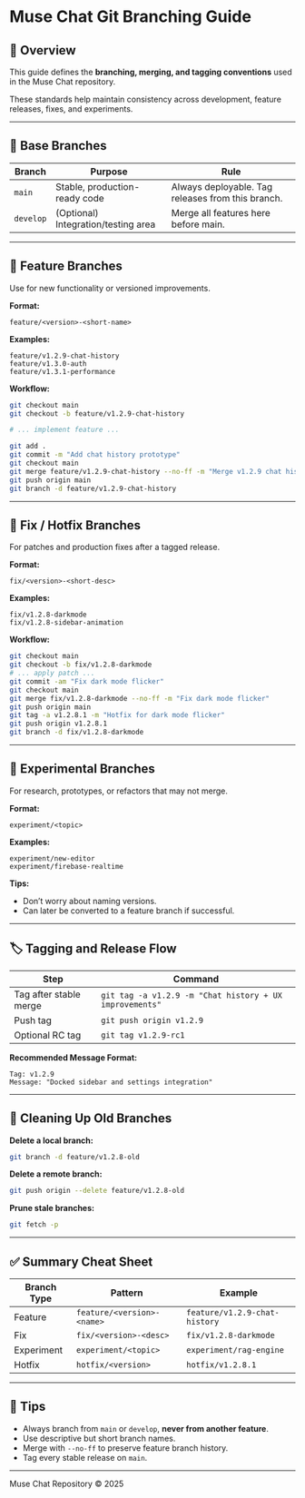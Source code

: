 # Muse Chat Git Branching Guide

## 🧭 Overview
This guide defines the **branching, merging, and tagging conventions** used in the Muse Chat repository.

These standards help maintain consistency across development, feature releases, fixes, and experiments.

---

## 🧱 Base Branches

| Branch | Purpose | Rule |
|--------|----------|------|
| `main` | Stable, production-ready code | Always deployable. Tag releases from this branch. |
| `develop` | (Optional) Integration/testing area | Merge all features here before main. |

---

## 🧩 Feature Branches

Use for new functionality or versioned improvements.

**Format:**
```
feature/<version>-<short-name>
```

**Examples:**
```
feature/v1.2.9-chat-history
feature/v1.3.0-auth
feature/v1.3.1-performance
```

**Workflow:**
```bash
git checkout main
git checkout -b feature/v1.2.9-chat-history

# ... implement feature ...

git add .
git commit -m "Add chat history prototype"
git checkout main
git merge feature/v1.2.9-chat-history --no-ff -m "Merge v1.2.9 chat history feature"
git push origin main
git branch -d feature/v1.2.9-chat-history
```

---

## 🐛 Fix / Hotfix Branches

For patches and production fixes after a tagged release.

**Format:**
```
fix/<version>-<short-desc>
```

**Examples:**
```
fix/v1.2.8-darkmode
fix/v1.2.8-sidebar-animation
```

**Workflow:**
```bash
git checkout main
git checkout -b fix/v1.2.8-darkmode
# ... apply patch ...
git commit -am "Fix dark mode flicker"
git checkout main
git merge fix/v1.2.8-darkmode --no-ff -m "Fix dark mode flicker"
git push origin main
git tag -a v1.2.8.1 -m "Hotfix for dark mode flicker"
git push origin v1.2.8.1
git branch -d fix/v1.2.8-darkmode
```

---

## 🧪 Experimental Branches

For research, prototypes, or refactors that may not merge.

**Format:**
```
experiment/<topic>
```

**Examples:**
```
experiment/new-editor
experiment/firebase-realtime
```

**Tips:**
- Don’t worry about naming versions.
- Can later be converted to a feature branch if successful.

---

## 🏷 Tagging and Release Flow

| Step | Command |
|------|----------|
| Tag after stable merge | `git tag -a v1.2.9 -m "Chat history + UX improvements"` |
| Push tag | `git push origin v1.2.9` |
| Optional RC tag | `git tag v1.2.9-rc1` |

**Recommended Message Format:**
```
Tag: v1.2.9
Message: "Docked sidebar and settings integration"
```

---

## 🧹 Cleaning Up Old Branches

**Delete a local branch:**
```bash
git branch -d feature/v1.2.8-old
```

**Delete a remote branch:**
```bash
git push origin --delete feature/v1.2.8-old
```

**Prune stale branches:**
```bash
git fetch -p
```

---

## ✅ Summary Cheat Sheet

| Branch Type | Pattern | Example |
|--------------|----------|---------|
| Feature | `feature/<version>-<name>` | `feature/v1.2.9-chat-history` |
| Fix | `fix/<version>-<desc>` | `fix/v1.2.8-darkmode` |
| Experiment | `experiment/<topic>` | `experiment/rag-engine` |
| Hotfix | `hotfix/<version>` | `hotfix/v1.2.8.1` |

---

## 🧭 Tips
- Always branch from `main` or `develop`, **never from another feature**.
- Use descriptive but short branch names.
- Merge with `--no-ff` to preserve feature branch history.
- Tag every stable release on `main`.

---

Muse Chat Repository © 2025
